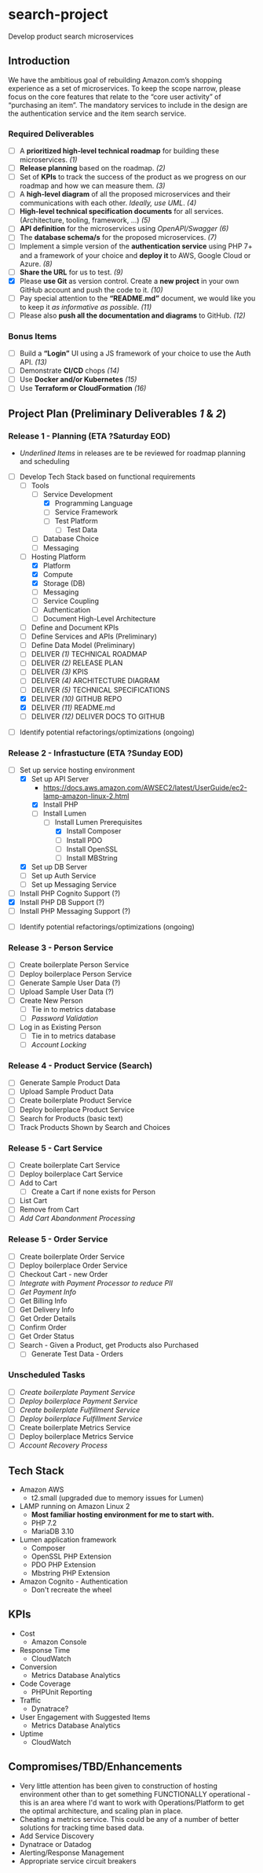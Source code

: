 # search-project

Develop product search microservices

## Introduction

We have the ambitious goal of rebuilding Amazon.com’s shopping experience as a set of microservices. To keep the scope narrow, please focus on the core features that relate to the “core user activity” of “purchasing an item”. The mandatory services to include in the design are the authentication service and the item search service.

### Required Deliverables

- [ ] A **prioritized high-level technical roadmap** for building these microservices. _(1)_
- [ ] **Release planning** based on the roadmap. _(2)_
- [ ] Set of **KPIs** to track the success of the product as we progress on our roadmap and how
      we can measure them. _(3)_
- [ ] A **high-level diagram** of all the proposed microservices and their communications with
      each other. _Ideally, use UML_. _(4)_
- [ ] **High-level technical specification documents** for all services. (Architecture, tooling,
      framework, ...) _(5)_
- [ ] **API definition** for the microservices using _OpenAPI/Swagger_ _(6)_
- [ ] The **database schema/s** for the proposed microservices. _(7)_
- [ ] Implement a simple version of the **authentication service** using PHP 7+ and a framework
      of your choice and **deploy it** to AWS, Google Cloud or Azure. _(8)_
- [ ] **Share the URL** for us to test. _(9)_
- [x] Please **use Git** as version control. Create a **new project** in your own GitHub
      account and push the code to it. _(10)_
- [ ] Pay special attention to the **“README.md”** document, we would like you to keep
      it _as informative as possible_. _(11)_
- [ ] Please also **push all the documentation and diagrams** to GitHub. _(12)_

### Bonus Items

- [ ] Build a **“Login”** UI using a JS framework of your choice to use the Auth API. _(13)_
- [ ] Demonstrate **CI/CD** chops _(14)_
- [ ] Use **Docker and/or Kubernetes** _(15)_
- [ ] Use **Terraform or CloudFormation** _(16)_

## Project Plan (Preliminary Deliverables _1_ & _2_)

### Release 1 - Planning (ETA ?Saturday EOD)

- _Underlined Items_ in releases are te be reviewed for roadmap planning and scheduling

* [ ] Develop Tech Stack based on functional requirements
  - [ ] Tools
    - [ ] Service Development
      - [x] Programming Language
      - [ ] Service Framework
      - [ ] Test Platform
        - [ ] Test Data
    - [ ] Database Choice
    - [ ] Messaging
  - [ ] Hosting Platform
    - [x] Platform
    - [x] Compute
    - [x] Storage (DB)
    - [ ] Messaging
    - [ ] Service Coupling
    - [ ] Authentication
    - [ ] Document High-Level Architecture
  - [ ] Define and Document KPIs
  - [ ] Define Services and APIs (Preliminary)
  - [ ] Define Data Model (Preliminary)
  - [ ] DELIVER _(1)_ TECHNICAL ROADMAP
  - [ ] DELIVER _(2)_ RELEASE PLAN
  - [ ] DELIVER _(3)_ KPIS
  - [ ] DELIVER _(4)_ ARCHITECTURE DIAGRAM
  - [ ] DELIVER _(5)_ TECHNICAL SPECIFICATIONS
  <!-- - [ ] DELIVER *(6)* TECHNICAL SPECIFICATIONS -->
  - [x] DELIVER _(10)_ GITHUB REPO
  - [x] DELIVER _(11)_ README.md
  - [ ] DELIVER _(12)_ DELIVER DOCS TO GITHUB

- [ ] Identify potential refactorings/optimizations (ongoing)

### Release 2 - Infrastucture (ETA ?Sunday EOD)

- [ ] Set up service hosting environment
  - [x] Set up API Server
    - https://docs.aws.amazon.com/AWSEC2/latest/UserGuide/ec2-lamp-amazon-linux-2.html
    - [x] Install PHP
    - [ ] Install Lumen
      - [ ] Install Lumen Prerequisites
        - [x] Install Composer
        - [ ] Install PDO
        - [ ] Install OpenSSL
        - [ ] Install MBString
  - [x] Set up DB Server
  - [ ] Set up Auth Service
  - [ ] Set up Messaging Service
- [ ] Install PHP Cognito Support (?)
- [x] Install PHP DB Support (?)
- [ ] Install PHP Messaging Support (?)

* [ ] Identify potential refactorings/optimizations (ongoing)

### Release 3 - Person Service

- [ ] Create boilerplate Person Service
- [ ] Deploy boilerplace Person Service
- [ ] Generate Sample User Data (?)
- [ ] Upload Sample User Data (?)
- [ ] Create New Person
  - [ ] Tie in to metrics database
  - [ ] _Password Validation_
- [ ] Log in as Existing Person
  - [ ] Tie in to metrics database
  - [ ] _Account Locking_

### Release 4 - Product Service (Search)

- [ ] Generate Sample Product Data
- [ ] Upload Sample Product Data
- [ ] Create boilerplate Product Service
- [ ] Deploy boilerplace Product Service
- [ ] Search for Products (basic text)
- [ ] Track Products Shown by Search and Choices

### Release 5 - Cart Service

- [ ] Create boilerplate Cart Service
- [ ] Deploy boilerplace Cart Service
- [ ] Add to Cart
  - [ ] Create a Cart if none exists for Person
- [ ] List Cart
- [ ] Remove from Cart
- [ ] _Add Cart Abandonment Processing_

### Release 5 - Order Service

- [ ] Create boilerplate Order Service
- [ ] Deploy boilerplace Order Service
- [ ] Checkout Cart - new Order
- [ ] _Integrate with Payment Processor to reduce PII_
- [ ] _Get Payment Info_
- [ ] Get Billing Info
- [ ] Get Delivery Info
- [ ] Get Order Details
- [ ] Confirm Order
- [ ] Get Order Status
- [ ] Search - Given a Product, get Products also Purchased
  - [ ] Generate Test Data - Orders

### Unscheduled Tasks

- [ ] _Create boilerplate Payment Service_
- [ ] _Deploy boilerplace Payment Service_
- [ ] _Create boilerplate Fulfillment Service_
- [ ] _Deploy boilerplace Fulfillment Service_
- [ ] Create boilerplate Metrics Service
- [ ] Deploy boilerplace Metrics Service
- [ ] _Account Recovery Process_

## Tech Stack

- Amazon AWS
  - t2.small (upgraded due to memory issues for Lumen)
- LAMP running on Amazon Linux 2
  - **Most familiar hosting environment for me to start with.**
  - PHP 7.2
  - MariaDB 3.10
- Lumen application framework
  - Composer
  - OpenSSL PHP Extension
  - PDO PHP Extension
  - Mbstring PHP Extension
- Amazon Cognito - Authentication
  - Don't recreate the wheel

## KPIs

- Cost
  - Amazon Console
- Response Time
  - CloudWatch
- Conversion
  - Metrics Database Analytics
- Code Coverage
  - PHPUnit Reporting
- Traffic
  - Dynatrace?
- User Engagement with Suggested Items
  - Metrics Database Analytics
- Uptime
  - CloudWatch

## Compromises/TBD/Enhancements

- Very little attention has been given to construction of hosting environment other than to get something FUNCTIONALLY operational - this is an area where I'd want to work with Operations/Platform to get the optimal architecture, and scaling plan in place.
- Cheating a metrics service. This could be any of a number of better solutions for tracking time based data.
- Add Service Discovery
- Dynatrace or Datadog
- Alerting/Response Management
- Appropriate service circuit breakers
